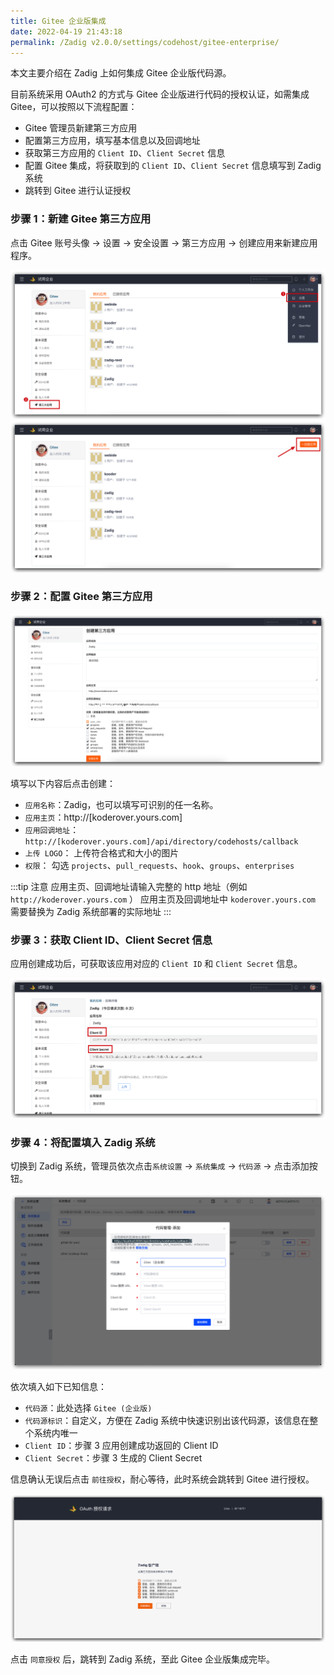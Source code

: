 ```yaml
---
title: Gitee 企业版集成
date: 2022-04-19 21:43:18
permalink: /Zadig v2.0.0/settings/codehost/gitee-enterprise/
---
```


本文主要介绍在 Zadig 上如何集成 Gitee 企业版代码源。 

目前系统采用 OAuth2 的方式与 Gitee 企业版进行代码的授权认证，如需集成 Gitee，可以按照以下流程配置：

- Gitee 管理员新建第三方应用
- 配置第三方应用，填写基本信息以及回调地址
- 获取第三方应用的 `Client ID`、`Client Secret` 信息
- 配置 Gitee 集成，将获取到的 `Client ID`、`Client Secret` 信息填写到 Zadig 系统
- 跳转到 Gitee 进行认证授权

### 步骤 1：新建 Gitee 第三方应用

点击 Gitee 账号头像 -> 设置 -> 安全设置 -> 第三方应用 -> 创建应用来新建应用程序。

![gitee](../../../../_images/gitee_enterprises_1.png)
![gitee](../../../../_images/gitee_enterprises_2.png)

### 步骤 2：配置 Gitee 第三方应用

![gitee](../../../../_images/gitee_enterprises_3.png)

填写以下内容后点击创建：

- `应用名称`：Zadig，也可以填写可识别的任一名称。
- `应用主页`：http://[koderover.yours.com]
- `应用回调地址`： `http://[koderover.yours.com]/api/directory/codehosts/callback`
- `上传 LOGO`： 上传符合格式和大小的图片
- `权限`： 勾选 `projects`、`pull_requests`、`hook`、`groups`、`enterprises`

:::tip 注意
应用主页、回调地址请输入完整的 http 地址（例如 `http://koderover.yours.com` ）
应用主页及回调地址中 `koderover.yours.com` 需要替换为 Zadig 系统部署的实际地址
:::

### 步骤 3：获取 Client ID、Client Secret 信息

应用创建成功后，可获取该应用对应的 `Client ID` 和 `Client Secret` 信息。

![gitee](../../../../_images/gitee_enterprises_4.png)


### 步骤 4：将配置填入 Zadig 系统

切换到 Zadig 系统，管理员依次点击`系统设置` -> `系统集成` -> `代码源` -> 点击添加按钮。

![gitee](../../../../_images/gitee_enterprises_5.png)

依次填入如下已知信息：

- `代码源`：此处选择 `Gitee (企业版)`
- `代码源标识`：自定义，方便在 Zadig 系统中快速识别出该代码源，该信息在整个系统内唯一
- `Client ID`：步骤 3 应用创建成功返回的 Client ID
- `Client Secret`：步骤 3 生成的 Client Secret

信息确认无误后点击 `前往授权`，耐心等待，此时系统会跳转到 Gitee 进行授权。

![gitee](../../../../_images/gitee_enterprises_6.png)

点击 `同意授权` 后，跳转到 Zadig 系统，至此 Gitee 企业版集成完毕。

